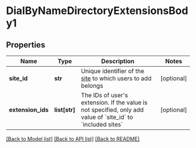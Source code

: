 # DialByNameDirectoryExtensionsBody1

## Properties
Name | Type | Description | Notes
------------ | ------------- | ------------- | -------------
**site_id** | **str** | Unique identifier of the [site](https://support.zoom.us/hc/en-us/articles/360020809672-Managing-multiple-sites) to which users to add  belongs | [optional] 
**extension_ids** | **list[str]** | The IDs of user&#x27;s extension. If the value is not specified, only add value of &#x60;site_id&#x60; to &#x60;included sites&#x60; | [optional] 

[[Back to Model list]](../README.md#documentation-for-models) [[Back to API list]](../README.md#documentation-for-api-endpoints) [[Back to README]](../README.md)

